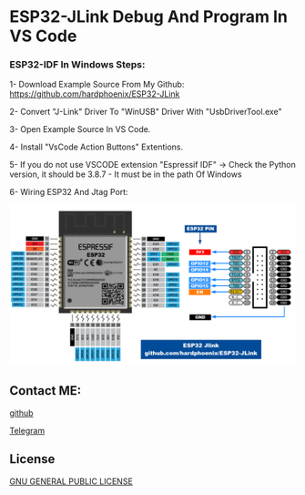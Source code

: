 # ESP32-JLink Debug And Program In VS Code

### ESP32-IDF In Windows Steps:


1- Download Example Source From My Github: https://github.com/hardphoenix/ESP32-JLink

2- Convert "J-Link" Driver To "WinUSB" Driver With "UsbDriverTool.exe"

3- Open Example Source In VS Code.

4- Install "VsCode Action Buttons" Extentions.

5- If you do not use VSCODE extension "Espressif IDF" -> Check the Python version,
   it should be 3.8.7 - It must be in the path Of Windows

6- Wiring ESP32 And Jtag Port:

![Wiring:](https://github.com/hardphoenix/ESP32-JLink/blob/main/image/ESP32-JLINK_Wiring.png)


## Contact ME:
[github](https://github.com/hardphoenix)

[Telegram](https://t.me/mhtaheri_ir)

## License

[GNU GENERAL PUBLIC LICENSE]()